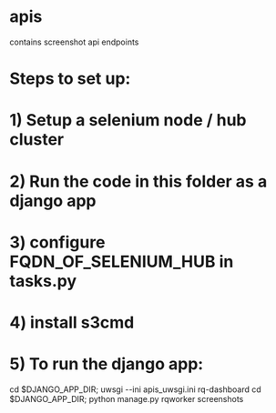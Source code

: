 # apis
contains screenshot api endpoints

# Steps to set up:

# 1) Setup a selenium node / hub cluster
# 2) Run the code in this folder as a django app
# 3) configure FQDN_OF_SELENIUM_HUB in tasks.py
# 4) install s3cmd
# 5) To run the django app:
cd $DJANGO_APP_DIR; uwsgi --ini apis_uwsgi.ini
rq-dashboard
cd $DJANGO_APP_DIR; python manage.py rqworker screenshots


